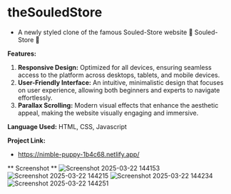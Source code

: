 # theSouledStore
- A newly styled clone of the famous Souled-Store website
🎉 Souled-Store 🎉


**Features:**

1. **Responsive Design:** Optimized for all devices, ensuring seamless access to the platform across desktops, tablets, and mobile devices.
2. **User-Friendly Interface:** An intuitive, minimalistic design that focuses on user experience, allowing both beginners and experts to navigate effortlessly.
3. **Parallax Scrolling:** Modern visual effects that enhance the aesthetic appeal, making the website visually engaging and immersive.



**Language Used:** HTML, CSS, Javascript



**Project Link:**

- https://nimble-puppy-1b4c68.netlify.app/

** Screenshot **
![Screenshot 2025-03-22 144153](https://github.com/user-attachments/assets/94445565-ec87-429d-ad49-86df12535d37)
![Screenshot 2025-03-22 144215](https://github.com/user-attachments/assets/8e5f1aad-6822-4dad-a25b-27a297f1f8ca)
![Screenshot 2025-03-22 144234](https://github.com/user-attachments/assets/06e278e6-c7bd-41dd-8f4e-c146923bf0cb)
![Screenshot 2025-03-22 144251](https://github.com/user-attachments/assets/64d3fa2c-f82c-4b37-ad21-6bbce2518884)



